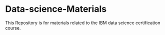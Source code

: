 # Data-science-Materials
This Repository is for materials related to the IBM data science
certification course.
